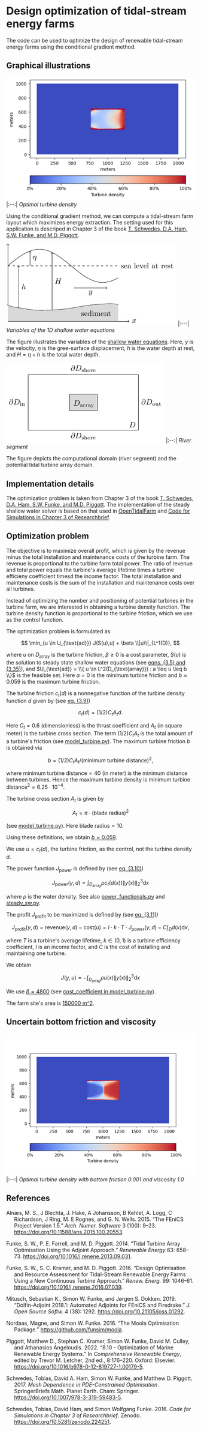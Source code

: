 # Design optimization of tidal-stream energy farms

The code can be used to optimize the design of renewable tidal-stream energy farms
using the conditional gradient method. 

## Graphical illustrations

![](output/10-May-2023-13-44-27_solution_best_n=100_online_version.png)
|:--:| 
*Optimal turbine density*

Using the conditional gradient method, we can compute a tidal-stream farm layout
which maximizes energy extraction. The setting used for this application is descriped
in Chapter 3 of the book [T. Schwedes, D.A. Ham, S.W. Funke, and M.D. Piggott](https://link.springer.com/book/10.1007/978-3-319-59483-5).

![](../visualizations/variables_shallow_water-1.png)
|:--:| 
*Variables of the 1D shallow water equations*

The figure illustrates the variables of the [shallow water equations](https://opentidalfarm.readthedocs.io/en/latest/examples/headland-optimization/headland-optimization.html).
Here, 
$y$ is the velocity, 
$\eta$ is the gree-surface displacement, 
$h$ is the water depth at rest, and
$H = \eta + h$ is the total water depth.

![](../visualizations/river_segment-1.png)
|:--:| 
*River segment*

The figure depicts the computational domain (river segment) and the potential
tidal turbine array domain.

## Implementation details

The optimization problem is taken from
Chapter 3 of the book [T. Schwedes, D.A. Ham, S.W. Funke, and M.D. Piggott](https://link.springer.com/book/10.1007/978-3-319-59483-5).
The implementation of the steady shallow water solver is based on
that used in [OpenTidalFarm](https://github.com/OpenTidalFarm/OpenTidalFarm/blob/master/opentidalfarm/solvers/coupled_sw_solver.py)
and [Code for Simulations in Chapter 3 of Researchbrief](https://zenodo.org/record/224251).

## Optimization problem

The objective is to maximize overall profit, which is given by the revenue minus the total installation and maintenance costs of the turbine farm. The revenue is proportional to the turbine farm total power. The ratio of revenue and total power equals the turbine's average lifetime times a turbine efficieny coefficient timesd the income factor. The total installation and maintenance costs is the sum of the installation and maintenance costs over all turbines. 

Instead of optimizing the number and positioning of potential turbines in the turbine farm, we are interested in obtaining a turbine density function. The turbine density function is proportional to the turbine friction, which we use as the control function.

The optimization problem is formulated as

$$
	\min_{u \in U_{\text{ad}}}  J(S(u),u) + \beta \\|u\\|_{L^1(D)},
$$

where $u$ on $D_{\text{array}}$ is the turbine friction, $\beta \geq 0$ is a cost parameter, $S(u)$ is the solution to steady state shallow water equations (see [eqns. (3.5) and (3.35)](https://link.springer.com/book/10.1007/978-3-319-59483-5)), and 
$U_{\text{ad}} = \\{ u \in L^2(D_{\text{array}}) : a \leq u \leq b \\}$ is the feasible set. Here $a = 0$
is the minimum turbine friction and $b \approx 0.059$ is the maximum turbine friction.

The turbine friction $c_t(d)$ is a nonnegative function of the turbine density function $d$ given by
(see [eq. (3.9)](https://link.springer.com/book/10.1007/978-3-319-59483-5))

$$
	c_t(d) = (1/2) C_t A_t d.
$$

Here $C_t = 0.6$ (dimensionless) is the thrust coefficient and $A_t$ (in square meter) is the turbine cross section. The term $(1/2) C_t A_t$ is the total amount of a turbine's friction (see [model_turbine.py](https://zenodo.org/record/224251)). The maximum turbine friction $b$ is obtained via

$$
  b = (1/2) C_t A_t/(\text{minimum turbine distance})^2,
$$

where $\text{minimum turbine distance} = 40$ (in meter) is the minimum distance between turbines. Hence the maximum turbine density is $\text{minimum turbine distance}^2 = 6.25 \cdot 10^{-4}$.

The turbine cross section $A_t$ is given by 

$$
	A_t = \pi \cdot (\text{blade radius})^2
$$

(see [model_turbine.py](https://zenodo.org/record/224251)). Here $\text{blade radius} = 10$.

Using these definitions, we obtain [$b \approx 0.059$](https://www.wolframalpha.com/input?i=0.6*pi*10%5E2*0.5%2F40%2F40).

We use $u=c_t(d)$, the turbine friction, as the control, not the turbine density $d$. 

The power function $J_{\text{power}}$ is defined by (see [eq. (3.10)](https://link.springer.com/book/10.1007/978-3-319-59483-5))

$$
 J_{\text{power}}(y, d) = \int_{D_\text{array}} \rho c_t(d(x)) \|y(x)\|_2^3 \mathrm{d} x
$$

where $\rho$ is the water density. See also [power_functionals.py](https://github.com/OpenTidalFarm/OpenTidalFarm/blob/master/opentidalfarm/functionals/power_functionals.py) and [steady_sw.py](https://github.com/OpenTidalFarm/OpenTidalFarm/blob/ca1aa59ee17818dc3b1ab94a9cbc735527fb2961/opentidalfarm/problems/steady_sw.py#L60).

The profit $J_{\text{profit}}$ to be maximized is defined by (see [eq. (3.11)](https://link.springer.com/book/10.1007/978-3-319-59483-5))

$$
	J_{\text{profit}}(y, d) = \text{revenue}(y, d) - \text{cost}(u)  = I \cdot k \cdot T \cdot J_{\text{power}}(y, d) - C \int_{D} d(x) \mathrm{d} x,
$$

where $T$ is a turbine's average lifetime, $k \in (0,1)$ is a turbine efficiency coefficient, $I$ is an income factor, and $C$ is the cost of installing and maintaining one turbine. 

We obtain 

$$
	J(y,u) = - \int_{D_\text{array}} \rho u(x) \|y(x)\|_2^3 \mathrm{d} x
$$

We use [$\beta = 4800$](https://www.wolframalpha.com/input?i=1*%281-0.4%29*1000*2%5E3) (see [cost_coefficient in model_turbine.py](https://zenodo.org/record/224251)).


The farm site's area is [150000 m^2](https://www.wolframalpha.com/input?i=%28650-350%29*%281250-750%29).

## Uncertain bottom friction and viscosity

![](output/Bottom_Friction_Viscosity/29-Jul-2023-16-57-27/bottom_friction_0.001_viscosity_1.0/solution_best_n_100_friction_0.001_viscosity_1.0.png)
|:--:| 
*Optimal turbine density with bottom friction 0.001 and viscosity 1.0*




## References

<div id="refs" class="references hanging-indent">

<div id="ref-Alnaes2015">

Alnæs, M. S., J Blechta, J. Hake, A Johansson, B Kehlet, A. Logg, C
Richardson, J Ring, M. E Rognes, and G. N. Wells. 2015. “The FEniCS
Project Version 1.5.” *Arch. Numer. Software* 3 (100): 9–23.
<https://doi.org/10.11588/ans.2015.100.20553>.

</div>

<div id="ref-Funke2014">

Funke, S. W., P. E. Farrell, and M. D. Piggott. 2014. “Tidal Turbine
Array Optimisation Using the Adjoint Approach.” *Renewable Energy* 63:
658–73. <https://doi.org/10.1016/j.renene.2013.09.031>.

</div>

<div id="ref-Funke2016">

Funke, S. W., S. C. Kramer, and M. D. Piggott. 2016. “Design
Optimisation and Resource Assessment for Tidal-Stream Renewable Energy
Farms Using a New Continuous Turbine Approach.” *Renew. Energ.* 99:
1046–61. <https://doi.org/10.1016/j.renene.2016.07.039>.

</div>

<div id="ref-Mitusch2019">

Mitusch, Sebastian K., Simon W. Funke, and Jørgen S. Dokken. 2019.
“Dolfin-Adjoint 2018.1: Automated Adjoints for FEniCS and Firedrake.”
*J. Open Source Softw.* 4 (38): 1292.
<https://doi.org/10.21105/joss.01292>.

</div>

<div id="ref-Nordaas2016">

Nordaas, Magne, and Simon W. Funke. 2016. “The Moola Optimisation
Package.” <https://github.com/funsim/moola>.

</div>

<div id="ref-Piggott2022">

Piggott, Matthew D., Stephan C. Kramer, Simon W. Funke, David M. Culley,
and Athanasios Angeloudis. 2022. “8.10 - Optimization of Marine
Renewable Energy Systems.” In *Comprehensive Renewable Energy*, edited
by Trevor M. Letcher, 2nd ed., 8:176–220. Oxford: Elsevier.
<https://doi.org/10.1016/b978-0-12-819727-1.00179-5>.

</div>

<div id="ref-Schwedes2017">

Schwedes, Tobias, David A. Ham, Simon W. Funke, and Matthew D. Piggott.
2017. *Mesh Dependence in PDE-Constrained Optimisation*. SpringerBriefs
Math. Planet Earth. Cham: Springer.
<https://doi.org/10.1007/978-3-319-59483-5>.

</div>

<div id="ref-Schwedes2016">

Schwedes, Tobias, David Ham, and Simon Wolfgang Funke. 2016. *Code for
Simulations in Chapter 3 of Researchbrief*. Zenodo.
<https://doi.org/10.5281/zenodo.224251>.

</div>

</div>
